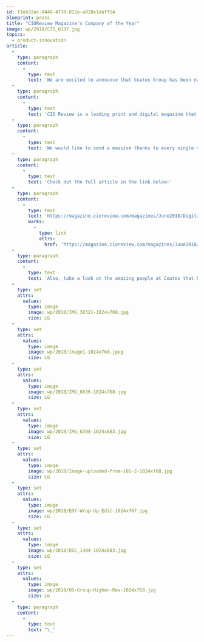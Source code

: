 ```yaml
---
id: f1eb32ac-0448-4710-812e-a828e1daff14
blueprint: press
title: "CIOReview Magazine's Company of the Year"
image: wp/2018/CTS_0137.jpg
topics:
  - product-innovation
article:
  -
    type: paragraph
    content:
      -
        type: text
        text: 'We are excited to announce that Coates Group has been named CIO Review’s Company of the Year in their list of Digital Signage providers for 2018!'
  -
    type: paragraph
    content:
      -
        type: text
        text: 'CIO Review is a leading print and digital magazine that focusses on bridging the gap between enterprise IT vendors and buyers. Coates Group was recently featured in CIO Review’s annual Top 20 Most Promising Digital Signage Providers of 2018. Following an interview with each CEO as well as our very own, Leo Coates, the magazine decided to give Coates the title of Company of the Year.'
  -
    type: paragraph
    content:
      -
        type: text
        text: 'We would like to send a massive thanks to every single member of the Coates Crew. This achievement would not have been possible without each and every one’s dedication, hard work and passion for the brand. Keep up the great work Coates Crew! And Fire it Up!'
  -
    type: paragraph
    content:
      -
        type: text
        text: 'Check out the full article in the link below:'
  -
    type: paragraph
    content:
      -
        type: text
        text: 'https://magazine.cioreview.com/magazines/June2018/Digital_Signage/#page=20'
        marks:
          -
            type: link
            attrs:
              href: 'https://magazine.cioreview.com/magazines/June2018/Digital_Signage/#page=20'
  -
    type: paragraph
    content:
      -
        type: text
        text: 'Also, take a look at the amazing people at Coates that have made this achievement possible!'
  -
    type: set
    attrs:
      values:
        type: image
        image: wp/2018/IMG_30321-1024x768.jpg
        size: LG
  -
    type: set
    attrs:
      values:
        type: image
        image: wp/2018/image1-1024x768.jpeg
        size: LG
  -
    type: set
    attrs:
      values:
        type: image
        image: wp/2018/IMG_6636-1024x768.jpg
        size: LG
  -
    type: set
    attrs:
      values:
        type: image
        image: wp/2018/IMG_6398-1024x683.jpg
        size: LG
  -
    type: set
    attrs:
      values:
        type: image
        image: wp/2018/Image-uploaded-from-iOS-2-1024x768.jpg
        size: LG
  -
    type: set
    attrs:
      values:
        type: image
        image: wp/2018/EOY-Wrap-Up_Edit-1024x767.jpg
        size: LG
  -
    type: set
    attrs:
      values:
        type: image
        image: wp/2018/DSC_1484-1024x683.jpg
        size: LG
  -
    type: set
    attrs:
      values:
        type: image
        image: wp/2018/US-Group-Higher-Res-1024x768.jpg
        size: LG
  -
    type: paragraph
    content:
      -
        type: text
        text: "\_"
---
```

